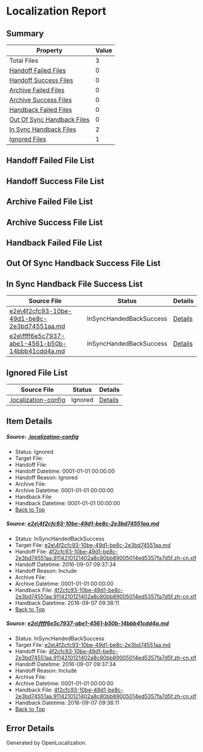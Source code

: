 # <a name='report-top'></a> Localization Report

## Summary
 Property | Value 
 -------- | ----- 
 Total Files | 3
[ Handoff Failed Files ](#handoff-failed-list)| 0
[ Handoff Success Files ](#handoff-success-list)| 0
[ Archive Failed Files ](#archive-failed-list)| 0
[ Archive Success Files ](#archive-success-list)| 0
[ Handback Failed Files ](#handback-failed-list)| 0
[ Out Of Sync Handback Files ](#outofsync-handback-success-list)| 0
[ In Sync Handback Files ](#insync-handback-success-list)| 2
[ Ignored Files ](#ignored-list)| 1

## <a name='handoff-failed-list'></a> Handoff Failed File List

## <a name='handoff-success-list'></a> Handoff Success File List

## <a name='archive-failed-list'></a> Archive Failed File List

## <a name='archive-success-list'></a> Archive Success File List

## <a name='handback-failed-list'></a> Handback Failed File List

## <a name='outofsync-handback-success-list'></a> Out Of Sync Handback Success File List

## <a name='insync-handback-success-list'></a> In Sync Handback File Success List
 Source File | Status | Details 
 ----------- | ------ | ------- 
 [e2e\4f2cfc93-10be-49d1-be8c-2e3bd74551aa.md](https://github.com/OpenLocalizationTestOrg/ol-test0/blob/63fc174e8d3e208ae90306bc8635ec2207029a58/e2e/4f2cfc93-10be-49d1-be8c-2e3bd74551aa.md) | InSyncHandedBackSuccess | [Details](#e6ba51bd7e2cb986bf4f84eb9debe214b2f8d89b1)
 [e2e\ffff6e5c7937-abe1-4561-b50b-14bbb41cdd4a.md](https://github.com/OpenLocalizationTestOrg/ol-test0/blob/63fc174e8d3e208ae90306bc8635ec2207029a58/e2e/ffff6e5c7937-abe1-4561-b50b-14bbb41cdd4a.md) | InSyncHandedBackSuccess | [Details](#e6ba51bd7e2cb986bf4f84eb9debe214b2f8d89b2)

## <a name='ignored-list'></a> Ignored File List
 Source File | Status | Details 
 ----------- | ------ | ------- 
 [.localization-config](https://github.com/OpenLocalizationTestOrg/ol-test0/blob/63fc174e8d3e208ae90306bc8635ec2207029a58/.localization-config) | Ignored | [Details](#3d4f252ac210baf56311d7e97dcc2db10974dbd20)

## Item Details
##### <a name='3d4f252ac210baf56311d7e97dcc2db10974dbd20'></a> Source: [.localization-config](https://github.com/OpenLocalizationTestOrg/ol-test0/blob/63fc174e8d3e208ae90306bc8635ec2207029a58/.localization-config)
* Status: Ignored
* Target File: 
* Handoff File: 
* Handoff Datetime: 0001-01-01 00:00:00
* Handoff Reason: Ignored
* Archive File: 
* Archive Datetime: 0001-01-01 00:00:00
* Handback File: 
* Handback Datetime: 0001-01-01 00:00:00
* [Back to Top](#report-top)

##### <a name='e6ba51bd7e2cb986bf4f84eb9debe214b2f8d89b1'></a> Source: [e2e\4f2cfc93-10be-49d1-be8c-2e3bd74551aa.md](https://github.com/OpenLocalizationTestOrg/ol-test0/blob/63fc174e8d3e208ae90306bc8635ec2207029a58/e2e/4f2cfc93-10be-49d1-be8c-2e3bd74551aa.md)
* Status: InSyncHandedBackSuccess
* Target File: [e2e\4f2cfc93-10be-49d1-be8c-2e3bd74551aa.md](https://github.com/OpenLocalizationTestOrg/ol-test0-zhcn/blob/0af7cbc9904bcd13976c19a4486839e9a7f76d91/e2e/4f2cfc93-10be-49d1-be8c-2e3bd74551aa.md)
* Handoff File: [4f2cfc93-10be-49d1-be8c-2e3bd74551aa.9114210121402a8c80bb89005014ed5357fa7d5f.zh-cn.xlf](https://github.com/OpenLocalizationTestOrg/ol-test0-handoff/blob/271bf29092a4cdb12ce671584b41f37bef31606f/ol-handoff/OpenLocalizationTestOrg/ol-test0-zhcn/ci/ht/4f2cfc93-10be-49d1-be8c-2e3bd74551aa.9114210121402a8c80bb89005014ed5357fa7d5f.zh-cn.xlf)
* Handoff Datetime: 2016-09-07 09:37:34
* Handoff Reason: Include
* Archive File: 
* Archive Datetime: 0001-01-01 00:00:00
* Handback File: [4f2cfc93-10be-49d1-be8c-2e3bd74551aa.9114210121402a8c80bb89005014ed5357fa7d5f.zh-cn.xlf](https://github.com/OpenLocalizationTestOrg/ol-test0-handback/blob/e6c4d12d087dc80b28cdafe1845462bf31c4ba5b/ol-handback/OpenLocalizationTestOrg/ol-test0-zhcn/ci/ht/4f2cfc93-10be-49d1-be8c-2e3bd74551aa.9114210121402a8c80bb89005014ed5357fa7d5f.zh-cn.xlf)
* Handback Datetime: 2016-09-07 09:38:11
* [Back to Top](#report-top)

##### <a name='e6ba51bd7e2cb986bf4f84eb9debe214b2f8d89b2'></a> Source: [e2e\ffff6e5c7937-abe1-4561-b50b-14bbb41cdd4a.md](https://github.com/OpenLocalizationTestOrg/ol-test0/blob/63fc174e8d3e208ae90306bc8635ec2207029a58/e2e/ffff6e5c7937-abe1-4561-b50b-14bbb41cdd4a.md)
* Status: InSyncHandedBackSuccess
* Target File: [e2e\4f2cfc93-10be-49d1-be8c-2e3bd74551aa.md](https://github.com/OpenLocalizationTestOrg/ol-test0-zhcn/blob/0af7cbc9904bcd13976c19a4486839e9a7f76d91/e2e/4f2cfc93-10be-49d1-be8c-2e3bd74551aa.md)
* Handoff File: [4f2cfc93-10be-49d1-be8c-2e3bd74551aa.9114210121402a8c80bb89005014ed5357fa7d5f.zh-cn.xlf](https://github.com/OpenLocalizationTestOrg/ol-test0-handoff/blob/271bf29092a4cdb12ce671584b41f37bef31606f/ol-handoff/OpenLocalizationTestOrg/ol-test0-zhcn/ci/ht/4f2cfc93-10be-49d1-be8c-2e3bd74551aa.9114210121402a8c80bb89005014ed5357fa7d5f.zh-cn.xlf)
* Handoff Datetime: 2016-09-07 09:37:34
* Handoff Reason: Include
* Archive File: 
* Archive Datetime: 0001-01-01 00:00:00
* Handback File: [4f2cfc93-10be-49d1-be8c-2e3bd74551aa.9114210121402a8c80bb89005014ed5357fa7d5f.zh-cn.xlf](https://github.com/OpenLocalizationTestOrg/ol-test0-handback/blob/e6c4d12d087dc80b28cdafe1845462bf31c4ba5b/ol-handback/OpenLocalizationTestOrg/ol-test0-zhcn/ci/ht/4f2cfc93-10be-49d1-be8c-2e3bd74551aa.9114210121402a8c80bb89005014ed5357fa7d5f.zh-cn.xlf)
* Handback Datetime: 2016-09-07 09:38:11
* [Back to Top](#report-top)


## Error Details

Generated by OpenLocalization.
